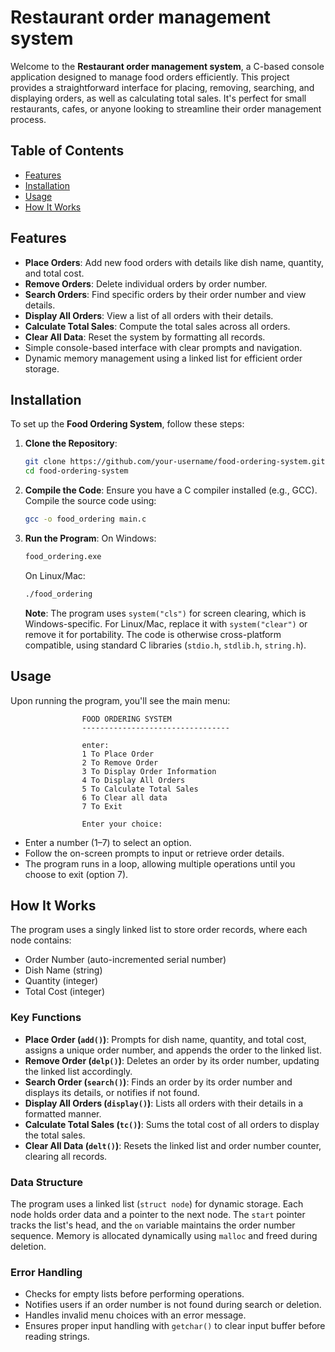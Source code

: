 # Restaurant order management system

Welcome to the **Restaurant order management system**, a C-based console application designed to manage food orders efficiently. This project provides a straightforward interface for placing, removing, searching, and displaying orders, as well as calculating total sales. It's perfect for small restaurants, cafes, or anyone looking to streamline their order management process.

## Table of Contents
- [Features](#features)
- [Installation](#installation)
- [Usage](#usage)
- [How It Works](#how-it-works)

## Features
- **Place Orders**: Add new food orders with details like dish name, quantity, and total cost.
- **Remove Orders**: Delete individual orders by order number.
- **Search Orders**: Find specific orders by their order number and view details.
- **Display All Orders**: View a list of all orders with their details.
- **Calculate Total Sales**: Compute the total sales across all orders.
- **Clear All Data**: Reset the system by formatting all records.
- Simple console-based interface with clear prompts and navigation.
- Dynamic memory management using a linked list for efficient order storage.

## Installation
To set up the **Food Ordering System**, follow these steps:

1. **Clone the Repository**:
   ```bash
   git clone https://github.com/your-username/food-ordering-system.git
   cd food-ordering-system
   ```

2. **Compile the Code**:
   Ensure you have a C compiler installed (e.g., GCC). Compile the source code using:
   ```bash
   gcc -o food_ordering main.c
   ```

3. **Run the Program**:
   On Windows:
   ```bash
   food_ordering.exe
   ```
   On Linux/Mac:
   ```bash
   ./food_ordering
   ```

   **Note**: The program uses `system("cls")` for screen clearing, which is Windows-specific. For Linux/Mac, replace it with `system("clear")` or remove it for portability. The code is otherwise cross-platform compatible, using standard C libraries (`stdio.h`, `stdlib.h`, `string.h`).

## Usage
Upon running the program, you'll see the main menu:
```
                FOOD ORDERING SYSTEM
                ---------------------------------

                enter:
                1 To Place Order
                2 To Remove Order
                3 To Display Order Information
                4 To Display All Orders
                5 To Calculate Total Sales
                6 To Clear all data
                7 To Exit

                Enter your choice:
```
- Enter a number (1–7) to select an option.
- Follow the on-screen prompts to input or retrieve order details.
- The program runs in a loop, allowing multiple operations until you choose to exit (option 7).

## How It Works
The program uses a singly linked list to store order records, where each node contains:
- Order Number (auto-incremented serial number)
- Dish Name (string)
- Quantity (integer)
- Total Cost (integer)

### Key Functions
- **Place Order (`add()`)**: Prompts for dish name, quantity, and total cost, assigns a unique order number, and appends the order to the linked list.
- **Remove Order (`delp()`)**: Deletes an order by its order number, updating the linked list accordingly.
- **Search Order (`search()`)**: Finds an order by its order number and displays its details, or notifies if not found.
- **Display All Orders (`display()`)**: Lists all orders with their details in a formatted manner.
- **Calculate Total Sales (`tc()`)**: Sums the total cost of all orders to display the total sales.
- **Clear All Data (`delt()`)**: Resets the linked list and order number counter, clearing all records.

### Data Structure
The program uses a linked list (`struct node`) for dynamic storage. Each node holds order data and a pointer to the next node. The `start` pointer tracks the list's head, and the `on` variable maintains the order number sequence. Memory is allocated dynamically using `malloc` and freed during deletion.

### Error Handling
- Checks for empty lists before performing operations.
- Notifies users if an order number is not found during search or deletion.
- Handles invalid menu choices with an error message.
- Ensures proper input handling with `getchar()` to clear input buffer before reading strings.
